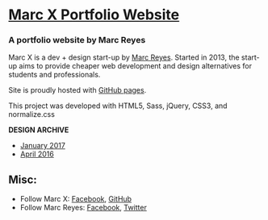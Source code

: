 # [Marc X Portfolio Website](https://www.marcreyes.me)

### A portfolio website by Marc Reyes

Marc X is a dev + design start-up by [Marc Reyes](https://www.facebook.com/marcxph). Started in 2013, the start-up aims to provide cheaper web development and design alternatives for students and professionals.

Site is proudly hosted with [GitHub pages](https://pages.github.com/).

This project was developed with HTML5, Sass, jQuery, CSS3, and normalize.css

**DESIGN ARCHIVE**
* [January 2017](https://marcreyesph.github.io/www-marcreyes-me/archive/Jan-2017/)
* [April 2016](https://marcreyesph.github.io/www-marcreyes-me/)

## Misc:

* Follow Marc X: [Facebook](https://facebook.com/marcreyesph), [GitHub](https://github.com/marcreyesph)
* Follow Marc Reyes: [Facebook](https://facebook.com/marcxph), [Twitter](https://twitter.com/marcreyesph)

